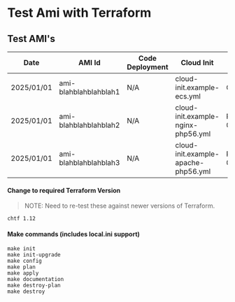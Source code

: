 Test Ami with Terraform
=======================

Test AMI's 
----------

| Date          | AMI Id                    | Code Deployment       | Cloud Init                            | Build                 | OS            |  
| ------------- | ------------------------- | --------------------- | ------------------------------------- | --------------------- | ------------- |
| 2025/01/01    | ami-blahblahblahblah1     | N/A                   | cloud-init.example-ecs.yml            | General-0.0.1         | ubuntu:16.04
| 2025/01/01    | ami-blahblahblahblah2     | N/A                   | cloud-init.example-nginx-php56.yml    | PHP5.6/NGINX-0.0.1    | ubuntu:16.04
| 2025/01/01    | ami-blahblahblahblah3     | N/A                   | cloud-init.example-apache-php56.yml   | PHP5.6/Apache-0.0.1   | ubuntu:16.04
 
#### Change to required Terraform Version
> NOTE: Need to re-test these against newer versions of Terraform.
```commandline
chtf 1.12
```

#### Make commands (includes local.ini support)
```commandline
make init
make init-upgrade
make config
make plan 
make apply
make documentation
make destroy-plan
make destroy
```